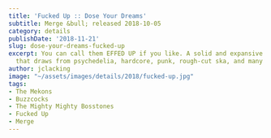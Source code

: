 ```yaml
---
title: 'Fucked Up :: Dose Your Dreams'
subtitle: Merge &bull; released 2018-10-05
category: details
publishDate: '2018-11-21'
slug: dose-your-dreams-fucked-up
excerpt: You can call them EFFED UP if you like. A solid and expansive set of music
  that draws from psychedelia, hardcore, punk, rough-cut ska, and many more.
author: jclacking
image: "~/assets/images/details/2018/fucked-up.jpg"
tags:
- The Mekons
- Buzzcocks
- The Mighty Mighty Bosstones
- Fucked Up
- Merge
---
```


